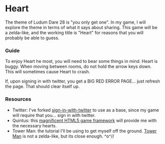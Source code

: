 # Heart

The theme of Ludum Dare 28 is "you only get one". In my game, I will explore the theme in terms of what it says about sharing. This game will be a zelda-like, and the working title is "Heart" for reasons that you will probably be able to guess.

### Guide

To enjoy Heart he most, you will need to bear some things in mind. Heart is buggy. When moving between rooms, do not hold the arrow keys down. This will sometimes cause Heart to crash.

If, upon signing in with twitter, you get a BIG RED ERROR PAGE... just refresh the page. That should clear itself up.

### Resources

 - Twitter: I've forked [sign-in-with-twitter][1] to use as a base, since my game will require that you... sign in with twitter.
 - Quintus: this [magnificent HTML5 game framework][2] will provide me with the necessary hearts.
 - Tower Man: the tutorial I'll be using to get myself off the ground. [Tower Man][3] is not a zelda-like, but its close enough. ^o^//

[1]: https://github.com/sferik/sign-in-with-twitter
[2]: http://html5quintus.com/
[3]: http://html5gametutorial.com/tutorial/game1-tower-man/
